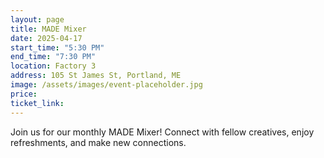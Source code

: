 ```yaml
---
layout: page
title: MADE Mixer
date: 2025-04-17
start_time: "5:30 PM"
end_time: "7:30 PM"
location: Factory 3
address: 105 St James St, Portland, ME
image: /assets/images/event-placeholder.jpg
price: 
ticket_link: 
---
```


Join us for our monthly MADE Mixer! Connect with fellow creatives, enjoy refreshments, and make new connections.
